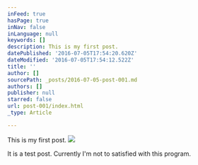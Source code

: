 ```yaml
---
inFeed: true
hasPage: true
inNav: false
inLanguage: null
keywords: []
description: This is my first post.
datePublished: '2016-07-05T17:54:20.620Z'
dateModified: '2016-07-05T17:54:12.522Z'
title: ''
author: []
sourcePath: _posts/2016-07-05-post-001.md
authors: []
publisher: null
starred: false
url: post-001/index.html
_type: Article

---
```

This is my first post.
![](https://the-grid-user-content.s3-us-west-2.amazonaws.com/9c0cae78-eef7-44e9-acbe-0a088bae1bd3.jpg)

It is a test post. Currently I'm not to satisfied with this program.